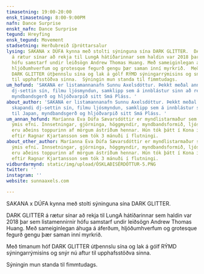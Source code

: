 ```yaml
---
timasetning: 19:00-20:00
ensk_timasetning: 8:00-9:00PM
nafn: Dance Surprise
enskt_nafn: Dance Surprise
tegund: Hreyfing
ensk_tegund: Movement
stadsetning: Herðubreið íþróttarsalur
lysing: SAKANA x DÚFA kynna með stolti sýninguna sína DARK GLITTER.  DARK GLITTER
  á rætur sínar að rekja til LungA hátíðarinnar sem haldin var 2018 þar sem listamennirnir
  hófu samstarf undir leiðsögn Andrew Thomas Huang. Með sameiginlegan áhuga á áferðum,
  hljóðumhverfum og grotesque fegurð gengu þær saman inní myrkrið.  Með tímanum hóf
  DARK GLITTER útþennslu sína og lak á gólf RÝMD sýningarrýmisins og snýr nú aftur
  til upphafsstöðva sinna.  Sýningin mun standa til fimmtudags.
um_hofund: 'SAKANA er listamannanafn Sunnu Axelsdóttur. Þekkt meðal annars fyrir skapandi
  dj-settin sín, filmu ljósmyndun, samklipp sem á innblástur sinn að rekja til Japan,
  myndbandsgerð og hljóðvarpið sitt Smá Pláss. '
about_author: 'SAKANA er listamannanafn Sunnu Axelsdóttur. Þekkt meðal annars fyrir
  skapandi dj-settin sín, filmu ljósmyndun, samklipp sem á innblástur sinn að rekja
  til Japan, myndbandsgerð og hljóðvarpið sitt Smá Pláss. '
um_annan_hofund: Maríanna Eva Dúfa Sævarsdóttir er myndlistarmaður sem vinnur með
  ýmis efni. Innsetningar, gjörninga, höggmyndir, myndbandsformið, ljósmyndun og hljóð
  eru aðeins toppurinn af mörgum ástríðum hennar. Hún tók þátt í Kona í E, gjörningi
  eftir Ragnar Kjartansson sem tók 3 mánuði í flutningi.
about_other_author: Maríanna Eva Dúfa Sævarsdóttir er myndlistarmaður sem vinnur með
  ýmis efni. Innsetningar, gjörninga, höggmyndir, myndbandsformið, ljósmyndun og hljóð
  eru aðeins toppurinn af mörgum ástríðum hennar. Hún tók þátt í Kona í E, gjörningi
  eftir Ragnar Kjartansson sem tók 3 mánuði í flutningi.
vidburdarmynd: static/img/upload/ÓSKLAÐISÉRDÓTTUR-5.PNG
twitter: ''
instagram: ''
website: sunnaaxels.com

---
```

SAKANA x DÚFA kynna með stolti sýninguna sína DARK GLITTER.  
  
DARK GLITTER á rætur sínar að rekja til LungA hátíðarinnar sem haldin var 2018 þar sem listamennirnir hófu samstarf undir leiðsögn Andrew Thomas Huang. Með sameiginlegan áhuga á áferðum, hljóðumhverfum og grotesque fegurð gengu þær saman inní myrkrið.  
  
Með tímanum hóf DARK GLITTER útþennslu sína og lak á gólf RÝMD sýningarrýmisins og snýr nú aftur til upphafsstöðva sinna.  
  
Sýningin mun standa til fimmtudags.